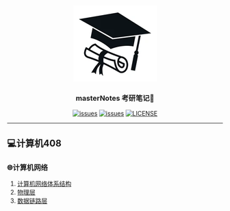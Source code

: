 <div align="center">
  <img src="https://raw.githubusercontent.com/loyio/oss/main/masterNotes/masterNotes-logo20210115.png" alt="uPic">
  <h3>masterNotes 考研笔记📒</h3>
  <p>
    <a href="https://github.com/loyio/masterNotes/issues"><img alt="issues" src="https://img.shields.io/github/issues/loyio/masterNotes?style=flat-square"></a>
    <a href="https://github.com/loyio/masterNotes/discussions"><img alt="issues" src="https://img.shields.io/badge/Discussions-Now-orange?style=flat-square"></a>
    <a href="https://github.com/loyio/masterNotes/blob/main/LICENSE"><img alt="LICENSE" src="https://img.shields.io/github/license/loyio/masterNotes?style=flat-square"></a>
  </p>
</div>

-----

## 💻计算机408

### 🌐计算机网络
1. [计算机网络体系结构](https://github.com/loyio/masterNotes/issues/1)
2. [物理层](https://github.com/loyio/masterNotes/issues/4)
3. [数据链路层](https://github.com/loyio/masterNotes/issues/5)
